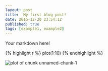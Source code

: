 ```yaml
---
layout: post
title:  My first blog post!
date: 2015-12-20 23:54:12
published: true
tags: [example1, example2]
---
```


Your markdown here!


{% highlight r %}
plot(1:10)
{% endhighlight %}

![plot of chunk unnamed-chunk-1](/knitr-jekyllfigure/source/my-first-blog-post/2015-12-20-my-first-blog-post/unnamed-chunk-1-1.png) 

